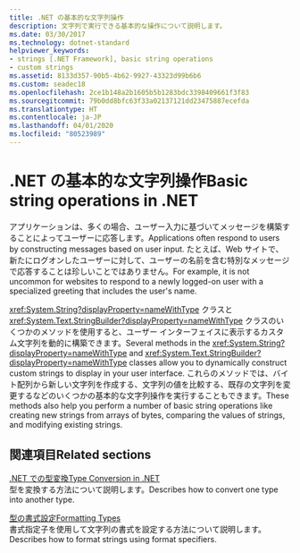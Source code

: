 ```yaml
---
title: .NET の基本的な文字列操作
description: 文字列で実行できる基本的な操作について説明します。
ms.date: 03/30/2017
ms.technology: dotnet-standard
helpviewer_keywords:
- strings [.NET Framework], basic string operations
- custom strings
ms.assetid: 8133d357-90b5-4b62-9927-43323d99b6b6
ms.custom: seadec18
ms.openlocfilehash: 2ce1b148a2b1605b5b1283bdc3398409661f3f83
ms.sourcegitcommit: 79b0dd8bfc63f33a02137121dd23475887ecefda
ms.translationtype: HT
ms.contentlocale: ja-JP
ms.lasthandoff: 04/01/2020
ms.locfileid: "80523989"
---
```

# <a name="basic-string-operations-in-net"></a><span data-ttu-id="89cc3-103">.NET の基本的な文字列操作</span><span class="sxs-lookup"><span data-stu-id="89cc3-103">Basic string operations in .NET</span></span>

<span data-ttu-id="89cc3-104">アプリケーションは、多くの場合、ユーザー入力に基づいてメッセージを構築することによってユーザーに応答します。</span><span class="sxs-lookup"><span data-stu-id="89cc3-104">Applications often respond to users by constructing messages based on user input.</span></span> <span data-ttu-id="89cc3-105">たとえば、Web サイトで、新たにログオンしたユーザーに対して、ユーザーの名前を含む特別なメッセージで応答することは珍しいことではありません。</span><span class="sxs-lookup"><span data-stu-id="89cc3-105">For example, it is not uncommon for websites to respond to a newly logged-on user with a specialized greeting that includes the user's name.</span></span>

<span data-ttu-id="89cc3-106"><xref:System.String?displayProperty=nameWithType> クラスと <xref:System.Text.StringBuilder?displayProperty=nameWithType> クラスのいくつかのメソッドを使用すると、ユーザー インターフェイスに表示するカスタム文字列を動的に構築できます。</span><span class="sxs-lookup"><span data-stu-id="89cc3-106">Several methods in the <xref:System.String?displayProperty=nameWithType> and <xref:System.Text.StringBuilder?displayProperty=nameWithType> classes allow you to dynamically construct custom strings to display in your user interface.</span></span> <span data-ttu-id="89cc3-107">これらのメソッドでは、バイト配列から新しい文字列を作成する、文字列の値を比較する、既存の文字列を変更するなどのいくつかの基本的な文字列操作を実行することもできます。</span><span class="sxs-lookup"><span data-stu-id="89cc3-107">These methods also help you perform a number of basic string operations like creating new strings from arrays of bytes, comparing the values of strings, and modifying existing strings.</span></span>

## <a name="related-sections"></a><span data-ttu-id="89cc3-108">関連項目</span><span class="sxs-lookup"><span data-stu-id="89cc3-108">Related sections</span></span>

<span data-ttu-id="89cc3-109">[.NET での型変換](../../../docs/standard/base-types/type-conversion.md)</span><span class="sxs-lookup"><span data-stu-id="89cc3-109">[Type Conversion in .NET](../../../docs/standard/base-types/type-conversion.md)</span></span>\
<span data-ttu-id="89cc3-110">型を変換する方法について説明します。</span><span class="sxs-lookup"><span data-stu-id="89cc3-110">Describes how to convert one type into another type.</span></span>  

<span data-ttu-id="89cc3-111">[型の書式設定](../../../docs/standard/base-types/formatting-types.md)</span><span class="sxs-lookup"><span data-stu-id="89cc3-111">[Formatting Types](../../../docs/standard/base-types/formatting-types.md)</span></span>\
<span data-ttu-id="89cc3-112">書式指定子を使用して文字列の書式を設定する方法について説明します。</span><span class="sxs-lookup"><span data-stu-id="89cc3-112">Describes how to format strings using format specifiers.</span></span>
